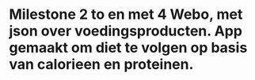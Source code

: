 # Milestone 2 to en met 4 Webo, met json over voedingsproducten. App gemaakt om diet te volgen op basis van calorieen en proteinen.
